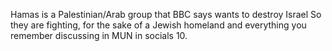 Hamas is a Palestinian/Arab group that BBC says wants to destroy Israel
So they are fighting, for the sake of a Jewish homeland and everything you remember discussing in MUN in socials 10.